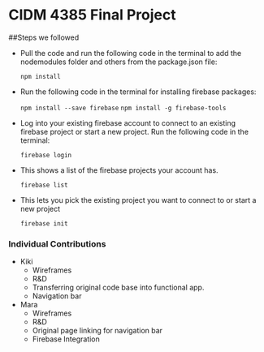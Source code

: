 # CIDM 4385 Final Project

##Steps we followed
* Pull the code and run the following code in the terminal to add the nodemodules folder and others from the package.json file:

    `npm install`

* Run the following code in the terminal for installing firebase packages:

    `npm install --save firebase`
    `npm install -g firebase-tools`

* Log into your existing firebase account to connect to an existing firebase project or start a new project. Run the following code in the terminal:

    `firebase login`

* This shows a list of the firebase projects your account has.

    `firebase list`

* This lets you pick the existing project you want to connect to or start a new project

    `firebase init`


### Individual Contributions
* Kiki
    * Wireframes
    * R&D
    * Transferring original code base into functional app.
    * Navigation bar
* Mara
    * Wireframes
    * R&D
    * Original page linking for navigation bar
    * Firebase Integration